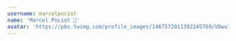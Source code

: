 ```yaml
---
username: marcelpociot
name: 'Marcel Pociot 🧪'
avatar: 'https://pbs.twimg.com/profile_images/1467572011392245769/VDwu7_7w_normal.jpg'
---
```

